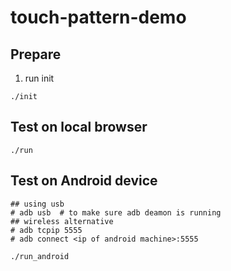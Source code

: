 # touch-pattern-demo
## Prepare
1. run init
```
./init
```
## Test on local browser
```
./run
```
## Test on Android device
```
## using usb
# adb usb  # to make sure adb deamon is running
## wireless alternative
# adb tcpip 5555
# adb connect <ip of android machine>:5555

./run_android
```
